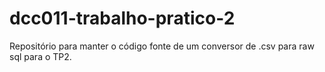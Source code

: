 # dcc011-trabalho-pratico-2
Repositório para manter o código fonte de um conversor de .csv para raw sql para o TP2.
